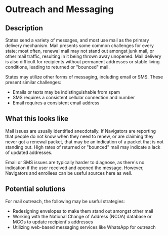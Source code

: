 # Outreach and Messaging

## Description

States send a variety of messages, and most use mail as the primary delivery mechanism. Mail presents some common challenges for every state; most often, renewal mail may not stand out amongst junk mail, or other mail traffic, resulting in it being thrown away unopened. Mail delivery is also difficult for recipients without permanent addresses or stable living conditions, leading to returned or "bounced" mail.

States may utilize other forms of messaging, including email or SMS. These present similar challenges:
  - Emails or texts may be indistinguishable from spam
  - SMS requires a consistent cellular connection and number
  - Email requires a consistent email address

## What this looks like

Mail issues are usually identified anecdotally. If Navigators are reporting that people do not know when they need to renew, or are claiming they never got a renewal packet, that may be an indication of a packet that is not standing out. High rates of returned or "bounced" mail may indicate a lack of updated addresses.

Email or SMS issues are typically harder to diagnose, as there's no indication if the user received and opened the message. However, Navigators and enrollees can be useful sources here as well.

## Potential solutions

For mail outreach, the following may be useful strategies:
  - Redesigning envelopes to make them stand out amongst other mail
  - Working with the National Change of Address (NCOA) database or MCOs to update recipient's addresses
  - Utilizing web-based messaging services like WhatsApp for outreach
